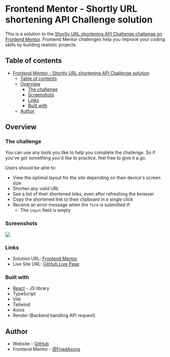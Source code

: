 # Frontend Mentor - Shortly URL shortening API Challenge solution

This is a solution to the [Shortly URL shortening API Challenge challenge on Frontend Mentor](https://www.frontendmentor.io/challenges/url-shortening-api-landing-page-2ce3ob-G). Frontend Mentor challenges help you improve your coding skills by building realistic projects.

## Table of contents

- [Frontend Mentor - Shortly URL shortening API Challenge solution](#frontend-mentor---shortly-url-shortening-api-challenge-solution)
  - [Table of contents](#table-of-contents)
  - [Overview](#overview)
    - [The challenge](#the-challenge)
    - [Screenshots](#screenshots)
    - [Links](#links)
    - [Built with](#built-with)
  - [Author](#author)

## Overview

### The challenge

You can use any tools you like to help you complete the challenge. So if you've got something you'd like to practice, feel free to give it a go.

Users should be able to:

- View the optimal layout for the site depending on their device's screen size
- Shorten any valid URL
- See a list of their shortened links, even after refreshing the browser
- Copy the shortened link to their clipboard in a single click
- Receive an error message when the `form` is submitted if:
  - The `input` field is empty

### Screenshots

![](./screenshot.jpg)

### Links

- Solution URL: [Frontend Mentor](https://your-solution-url.com)
- Live Site URL: [GitHub Live Page](https://your-live-site-url.com)

### Built with

- [React](https://reactjs.org/) - JS library
- TypeScript
- Vite
- Tailwind
- Axios
- Render (Backend handling API request)

## Author

- Website - [GitHub](https://github.com/FriedAxons)
- Frontend Mentor - [@FriedAxons](https://www.frontendmentor.io/profile/FriedAxons)
